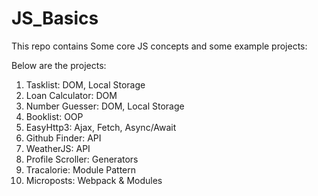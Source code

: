 # JS_Basics

This repo contains Some core JS concepts and some example projects:

Below are the projects:

  1. Tasklist: DOM, Local Storage                                   
  2. Loan Calculator: DOM                                          
  3. Number Guesser: DOM, Local Storage                                                                                        
  4. Booklist: OOP                                                                                              
  5. EasyHttp3: Ajax, Fetch, Async/Await                                                                                                 
  6. Github Finder: API                                                                                       
  7. WeatherJS: API                                                                                                                     
  8. Profile Scroller: Generators                                                                                                    
  9. Tracalorie: Module Pattern                                                                                                        
  10. Microposts: Webpack & Modules                                                                                    
